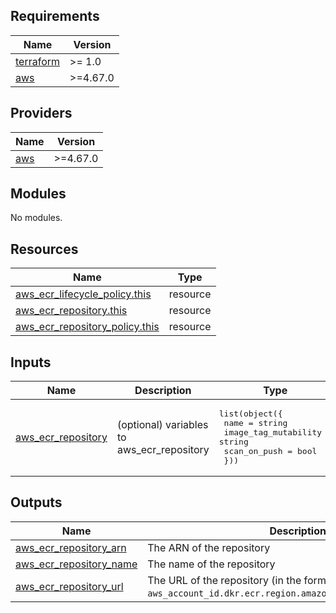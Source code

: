 <!-- BEGIN_TF_DOCS -->
## Requirements

| Name | Version |
|------|---------|
| <a name="requirement_terraform"></a> [terraform](#requirement\_terraform) | >= 1.0 |
| <a name="requirement_aws"></a> [aws](#requirement\_aws) | >=4.67.0 |

## Providers

| Name | Version |
|------|---------|
| <a name="provider_aws"></a> [aws](#provider\_aws) | >=4.67.0 |

## Modules

No modules.

## Resources

| Name | Type |
|------|------|
| [aws_ecr_lifecycle_policy.this](https://registry.terraform.io/providers/hashicorp/aws/latest/docs/resources/ecr_lifecycle_policy) | resource |
| [aws_ecr_repository.this](https://registry.terraform.io/providers/hashicorp/aws/latest/docs/resources/ecr_repository) | resource |
| [aws_ecr_repository_policy.this](https://registry.terraform.io/providers/hashicorp/aws/latest/docs/resources/ecr_repository_policy) | resource |

## Inputs

| Name | Description | Type | Default | Required |
|------|-------------|------|---------|:--------:|
| <a name="input_aws_ecr_repository"></a> [aws\_ecr\_repository](#input\_aws\_ecr\_repository) | (optional) variables to aws\_ecr\_repository | <pre>list(object({<br>    name                 = string<br>    image_tag_mutability = string<br>    scan_on_push         = bool<br>  }))</pre> | n/a | yes |

## Outputs

| Name | Description |
|------|-------------|
| <a name="output_aws_ecr_repository_arn"></a> [aws\_ecr\_repository\_arn](#output\_aws\_ecr\_repository\_arn) | The ARN of the repository |
| <a name="output_aws_ecr_repository_name"></a> [aws\_ecr\_repository\_name](#output\_aws\_ecr\_repository\_name) | The name of the repository |
| <a name="output_aws_ecr_repository_url"></a> [aws\_ecr\_repository\_url](#output\_aws\_ecr\_repository\_url) | The URL of the repository (in the form `aws_account_id.dkr.ecr.region.amazonaws.com/repositoryName`) |
<!-- END_TF_DOCS -->
